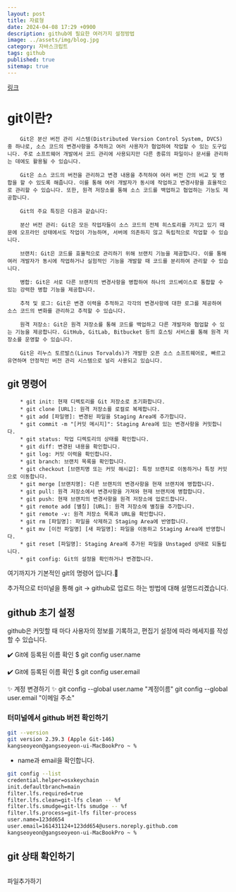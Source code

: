 ```yaml
---
layout: post
title: 자료형
date: 2024-04-08 17:29 +0900
description: github에 필요한 여러가지 설정방법
image: ../assets/img/blog.jpg
category: 자바스크립트
tags: github
published: true
sitemap: true
---
```


[링크](https://github.com/123dd654/123dd654.github.io)


# git이란?<br />
```
    Git은 분산 버전 관리 시스템(Distributed Version Control System, DVCS) 중 하나로, 소스 코드의 변경사항을 추적하고 여러 사용자가 협업하여 작업할 수 있는 도구입니다. 주로 소프트웨어 개발에서 코드 관리에 사용되지만 다른 종류의 파일이나 문서를 관리하는 데에도 활용될 수 있습니다.

    Git은 소스 코드의 버전을 관리하고 변경 내용을 추적하여 여러 버전 간의 비교 및 병합을 할 수 있도록 해줍니다. 이를 통해 여러 개발자가 동시에 작업하고 변경사항을 효율적으로 관리할 수 있습니다. 또한, 원격 저장소를 통해 소스 코드를 백업하고 협업하는 기능도 제공합니다.

    Git의 주요 특징은 다음과 같습니다:

    분산 버전 관리: Git은 모든 작업자들이 소스 코드의 전체 히스토리를 가지고 있기 때문에 오프라인 상태에서도 작업이 가능하며, 서버에 의존하지 않고 독립적으로 작업할 수 있습니다.

    브랜치: Git은 코드를 효율적으로 관리하기 위해 브랜치 기능을 제공합니다. 이를 통해 여러 개발자가 동시에 작업하거나 실험적인 기능을 개발할 때 코드를 분리하여 관리할 수 있습니다.

    병합: Git은 서로 다른 브랜치의 변경사항을 병합하여 하나의 코드베이스로 통합할 수 있는 강력한 병합 기능을 제공합니다.

    추적 및 로그: Git은 변경 이력을 추적하고 각각의 변경사항에 대한 로그를 제공하여 소스 코드의 변화를 관리하고 추적할 수 있습니다.

    원격 저장소: Git은 원격 저장소를 통해 코드를 백업하고 다른 개발자와 협업할 수 있는 기능을 제공합니다. GitHub, GitLab, Bitbucket 등의 호스팅 서비스를 통해 원격 저장소를 운영할 수 있습니다.

    Git은 리누스 토르발스(Linus Torvalds)가 개발한 오픈 소스 소프트웨어로, 빠르고 유연하며 안정적인 버전 관리 시스템으로 널리 사용되고 있습니다.
```


## git 명령어 
```
    * git init: 현재 디렉토리를 Git 저장소로 초기화합니다.
    * git clone [URL]: 원격 저장소를 로컬로 복제합니다.
    * git add [파일명]: 변경된 파일을 Staging Area에 추가합니다.
    * git commit -m "[커밋 메시지]": Staging Area에 있는 변경사항을 커밋합니다.
    * git status: 작업 디렉토리의 상태를 확인합니다.
    * git diff: 변경된 내용을 확인합니다.
    * git log: 커밋 이력을 확인합니다.
    * git branch: 브랜치 목록을 확인합니다.
    * git checkout [브랜치명 또는 커밋 해시값]: 특정 브랜치로 이동하거나 특정 커밋으로 이동합니다.
    * git merge [브랜치명]: 다른 브랜치의 변경사항을 현재 브랜치에 병합합니다.
    * git pull: 원격 저장소에서 변경사항을 가져와 현재 브랜치에 병합합니다.
    * git push: 현재 브랜치의 변경사항을 원격 저장소에 업로드합니다.
    * git remote add [별칭] [URL]: 원격 저장소에 별칭을 추가합니다.
    * git remote -v: 원격 저장소 목록과 URL을 확인합니다.
    * git rm [파일명]: 파일을 삭제하고 Staging Area에 반영합니다.
    * git mv [이전 파일명] [새 파일명]: 파일을 이동하고 Staging Area에 반영합니다.
    * git reset [파일명]: Staging Area에 추가된 파일을 Unstaged 상태로 되돌립니다.
    * git config: Git의 설정을 확인하거나 변경합니다.
```

여기까지가 기본적인 git의 명령어 입니다.🫠


추가적으로 터미널을 통해 git -> github로 업로드 하는 방법에 대해 설명드리곘습니다.

## github 초기 설정<br />
github은 커밋할 때 마다 사용자의 정보를 기록하고, 편집기 설정에 따라 메세지를 작성할 수 있습니다.<br />

✔️ Git에 등록된 이름 확인
$ git config user.name

✔️ Git에 등록된 이름 확인
$ git config user.email

✨ 계정 변경하기 ✨
git config --global user.name "계정이름"
git config --global user.email "이메일 주소"

### 터미널에서 github 버전 확인하기
````bash
git --version
git version 2.39.3 (Apple Git-146)
kangseoyeon@gangseoyeon-ui-MacBookPro ~ % 
````

- name과 email을 확인합니다.
````bash
git config --list
credential.helper=osxkeychain
init.defaultbranch=main
filter.lfs.required=true
filter.lfs.clean=git-lfs clean -- %f
filter.lfs.smudge=git-lfs smudge -- %f
filter.lfs.process=git-lfs filter-process
user.name=123dd654
user.email=161431124+123dd654@users.noreply.github.com
kangseoyeon@gangseoyeon-ui-MacBookPro ~ % 
````

## git 상태 확인하기
```git status
````

파일추가하기
````
````
